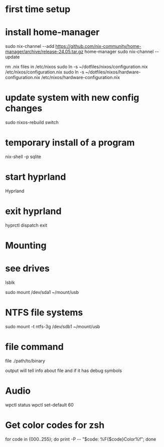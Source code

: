 
# first time setup
# install home-manager
sudo nix-channel --add https://github.com/nix-community/home-manager/archive/release-24.05.tar.gz home-manager
sudo nix-channel --update

rm .nix files in /etc/nixos
sudo ln -s ~/dotfiles/nixos/configuration.nix /etc/nixos/configuration.nix
sudo ln -s ~/dotfiles/nixos/hardware-configuration.nix /etc/nixos/hardware-configuration.nix

# update system with new config changes
sudo nixos-rebuild switch

# temporary install of a program
nix-shell -p sqlite

# start hyprland
Hyprland

# exit hyprland
hyprctl dispatch exit



# Mounting
# see drives
lsblk

sudo mount /dev/sda1 ~/mount/usb

# NTFS file systems
sudo mount -t ntfs-3g /dev/sdb1 ~/mount/usb


# file command
file ./path/to/binary

output will tell info about file and if it has debug symbols

# Audio
wpctl status
wpctl set-default 60


# Get color codes for zsh
for code in {000..255}; do print -P -- "$code: %F{$code}Color%f"; done

